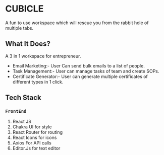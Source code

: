 # CUBICLE

A fun to use workspace which will rescue you from the rabbit hole of multiple tabs.

## What It Does?
A 3 in 1 workspace for entrepreneur.
- Email Marketing:- User Can send bulk emails to a list of people.
- Task Management:- User can manage tasks of team and create SOPs.
- Certificate Generator:- User can generate multiple certificates of different types in 1 click.


## Tech Stack

### `FrontEnd`

1. React JS
2. Chakra UI for style
3. React Router for routing
4. React Icons for icons
5. Axios For API calls
6. Editor.Js for text editor